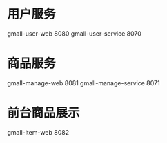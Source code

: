 # 用户服务
gmall-user-web 8080
gmall-user-service 8070

# 商品服务
gmall-manage-web 8081
gmall-manage-service 8071

# 前台商品展示
gmall-item-web 8082

